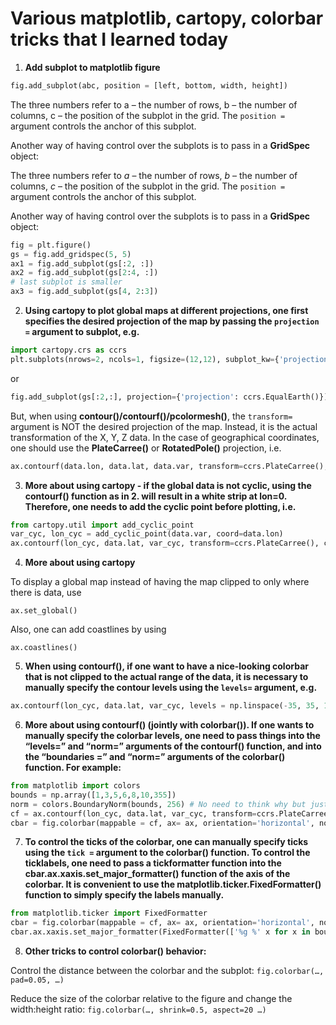 # Various matplotlib, cartopy, colorbar tricks that I learned today

1. **Add subplot to matplotlib figure**

```python
fig.add_subplot(abc, position = [left, bottom, width, height])
```

The three numbers refer to a – the number of rows, b – the number of columns, c – the position of the subplot in the grid. The ``position =`` argument controls the anchor of this subplot. 

Another way of having control over the subplots is to pass in a **GridSpec** object:

The three numbers refer to *a* – the number of rows, *b* – the number of columns, *c* – the position of the subplot in the grid. The ``position =`` argument controls the anchor of this subplot. 

Another way of having control over the subplots is to pass in a **GridSpec** object:

```python
fig = plt.figure()
gs = fig.add_gridspec(5, 5)
ax1 = fig.add_subplot(gs[:2, :])
ax2 = fig.add_subplot(gs[2:4, :])
# last subplot is smaller
ax3 = fig.add_subplot(gs[4, 2:3])
```



2. **Using cartopy to plot global maps at different projections, one first specifies the desired projection of the map by passing the ``projection =`` argument to subplot, e.g.**

```python
import cartopy.crs as ccrs
plt.subplots(nrows=2, ncols=1, figsize=(12,12), subplot_kw={'projection': ccrs.EqualEarth()})
```

or

```python
fig.add_subplot(gs[:2,:], projection={'projection': ccrs.EqualEarth()})
```

But, when using **contour()/contourf()/pcolormesh()**, the ```transform=``` argument is NOT the desired projection of the map. Instead, it is the actual transformation of the X, Y, Z data. In the case of geographical coordinates, one should use the **PlateCarree()** or **RotatedPole()** projection, i.e. 

```python
ax.contourf(data.lon, data.lat, data.var, transform=ccrs.PlateCarree(), cmap='RdYlBu_r')
```

 

3. **More about using cartopy - if the global data is not cyclic, using the contourf() function as in 2. will result in a white strip at lon=0. Therefore, one needs to add the cyclic point before plotting, i.e.**

```python
from cartopy.util import add_cyclic_point
var_cyc, lon_cyc = add_cyclic_point(data.var, coord=data.lon)
ax.contourf(lon_cyc, data.lat, var_cyc, transform=ccrs.PlateCarree(), cmap='RdYlBu_r')
```



4. **More about using cartopy**

To display a global map instead of having the map clipped to only where there is data, use

``ax.set_global()``

Also, one can add coastlines by using

``ax.coastlines()``

 

5. **When using contourf(), if one want to have a nice-looking colorbar that is not clipped to the actual range of the data, it is necessary to manually specify the contour levels using the ``levels=`` argument, e.g.** 

```python
ax.contourf(lon_cyc, data.lat, var_cyc, levels = np.linspace(-35, 35, 10), transform=ccrs.PlateCarree(), cmap='RdYlBu_r')
```

 

6. **More about using contourf() (jointly with colorbar()). If one wants to manually specify the colorbar levels, one need to pass things into the “levels=” and “norm=” arguments of the contourf() function, and into the “boundaries =” and “norm=” arguments of the colorbar() function. For example:** 

```python
from matplotlib import colors
bounds = np.array([1,3,5,6,8,10,355])
norm = colors.BoundaryNorm(bounds, 256) # No need to think why but just use 256 in the second argument.
cf = ax.contourf(lon_cyc, data.lat, var_cyc, transform=ccrs.PlateCarree(), cmap='RdYlBu_r', levels = bounds, norm = norm)
cbar = fig.colorbar(mappable = cf, ax= ax, orientation='horizontal', norm=norm, boundaries = bounds)
```

7. **To control the ticks of the colorbar, one can manually specify ticks using the ``tick =`` argument to the colorbar() function. To control the ticklabels, one need to pass a tickformatter function into the cbar.ax.xaxis.set_major_formatter() function of the axis of the colorbar. It is convenient to use the matplotlib.ticker.FixedFormatter() function to simply specify the labels manually.** 

```python
from matplotlib.ticker import FixedFormatter
cbar = fig.colorbar(mappable = cf, ax= ax, orientation='horizontal', norm=norm, boundaries = bounds, ticks = bounds)
cbar.ax.xaxis.set_major_formatter(FixedFormatter(['%g %' x for x in bounds]) # the %g formatter removes trailing zeros in decimal numbers
```

8. **Other tricks to control colorbar() behavior:** 

Control the distance between the colorbar and the subplot: ``fig.colorbar(…, pad=0.05, …)``

Reduce the size of the colorbar relative to the figure and change the width:height ratio: ``fig.colorbar(…, shrink=0.5, aspect=20 …)``

 

 